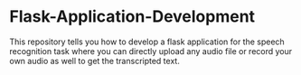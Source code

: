 # Flask-Application-Development
This repository tells you how to develop a flask application for the speech recognition task where you can directly upload any audio file or record your own audio as well to get the transcripted text.
